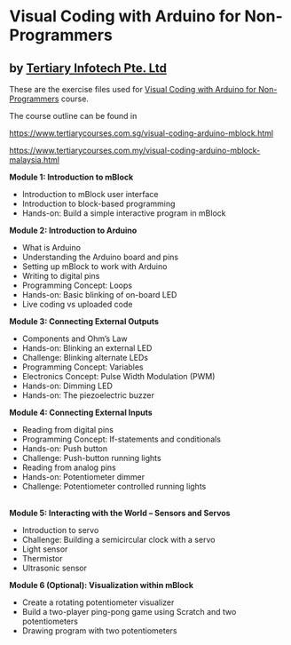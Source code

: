 # Visual Coding with Arduino for Non-Programmers
## by [Tertiary Infotech Pte. Ltd](https://www.tertiarycourses.com.sg/)

These are the exercise files used for [Visual Coding with Arduino for Non-Programmers](https://www.tertiarycourses.com.sg/visual-coding-arduino-mblock.html) course. 

The course outline can be found in 

https://www.tertiarycourses.com.sg/visual-coding-arduino-mblock.html

https://www.tertiarycourses.com.my/visual-coding-arduino-mblock-malaysia.html


<p><strong>Module 1: Introduction to mBlock</strong></p>
<ul>
<li>Introduction to mBlock user interface</li>
<li>Introduction to block-based programming</li>
<li>Hands-on: Build a simple interactive program in mBlock</li>
</ul>
<p><strong>Module 2: Introduction to Arduino</strong></p>
<ul>
<li>What is Arduino</li>
<li>Understanding the Arduino board and pins</li>
<li>Setting up mBlock to work with Arduino</li>
<li>Writing to digital pins</li>
<li>Programming Concept: Loops</li>
<li>Hands-on: Basic blinking of on-board LED</li>
<li>Live coding vs uploaded code</li>
</ul>
<p><strong>Module 3: Connecting External Outputs</strong></p>
<ul>
<li>Components and Ohm&rsquo;s Law</li>
<li>Hands-on: Blinking an external LED</li>
<li>Challenge: Blinking alternate LEDs</li>
<li>Programming Concept: Variables</li>
<li>Electronics Concept: Pulse Width Modulation (PWM)</li>
<li>Hands-on: Dimming LED</li>
<li>Hands-on: The piezoelectric buzzer</li>
</ul>
<p><strong>Module 4: Connecting External Inputs</strong></p>
<ul>
<li>Reading from digital pins</li>
<li>Programming Concept: If-statements and conditionals</li>
<li>Hands-on: Push button</li>
<li>Challenge: Push-button running lights</li>
<li>Reading from analog pins</li>
<li>Hands-on: Potentiometer dimmer</li>
<li>Challenge: Potentiometer controlled running lights</li>
</ul>
<p><br /><strong>Module 5: Interacting with the World &ndash; Sensors and Servos</strong></p>
<ul>
<li>Introduction to servo</li>
<li>Challenge: Building a semicircular clock with a servo</li>
<li>Light sensor</li>
<li>Thermistor</li>
<li>Ultrasonic sensor</li>
</ul>
<p><strong>Module 6 (Optional): Visualization within mBlock</strong></p>
<ul>
<li>Create a rotating potentiometer visualizer</li>
<li>Build a two-player ping-pong game using Scratch and two potentiometers</li>
<li>Drawing program with two potentiometers</li>
</ul>


